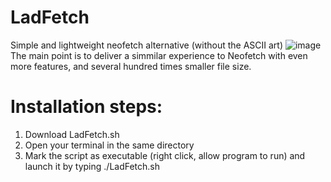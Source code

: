 # LadFetch
Simple and lightweight neofetch alternative (without the ASCII art) 
![image](https://user-images.githubusercontent.com/108401269/197392919-12ecd952-27c8-4b97-b95f-8a3c04f0aa2b.png)
The main point is to deliver a simmilar experience to Neofetch with even more features, and several hundred times smaller file size.

# Installation steps:
1. Download LadFetch.sh
2. Open your terminal in the same directory
3. Mark the script as executable (right click, allow program to run) and launch it by typing ./LadFetch.sh
